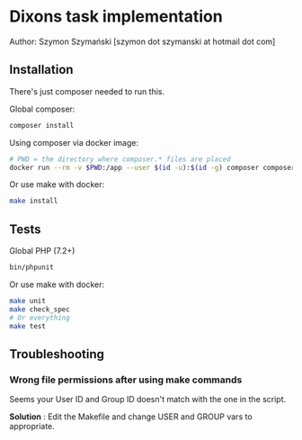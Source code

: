 # Dixons task implementation

Author: Szymon Szymański [szymon dot szymanski at hotmail dot com]

## Installation

There's just composer needed to run this.

Global composer:

```bash
composer install
```

Using composer via docker image:

```bash
# PWD = the directory where composer.* files are placed
docker run --rm -v $PWD:/app --user $(id -u):$(id -g) composer composer install

```

Or use make with docker:
```bash
make install
```

## Tests

Global PHP (7.2+)
```bash
bin/phpunit
```

Or use make with docker:
```bash
make unit
make check_spec
# Or everything
make test
```

## Troubleshooting

### Wrong file permissions after using make commands

Seems your User ID and Group ID doesn't match with the one in the script.

**Solution** : Edit the Makefile and change USER and GROUP vars to appropriate. 
